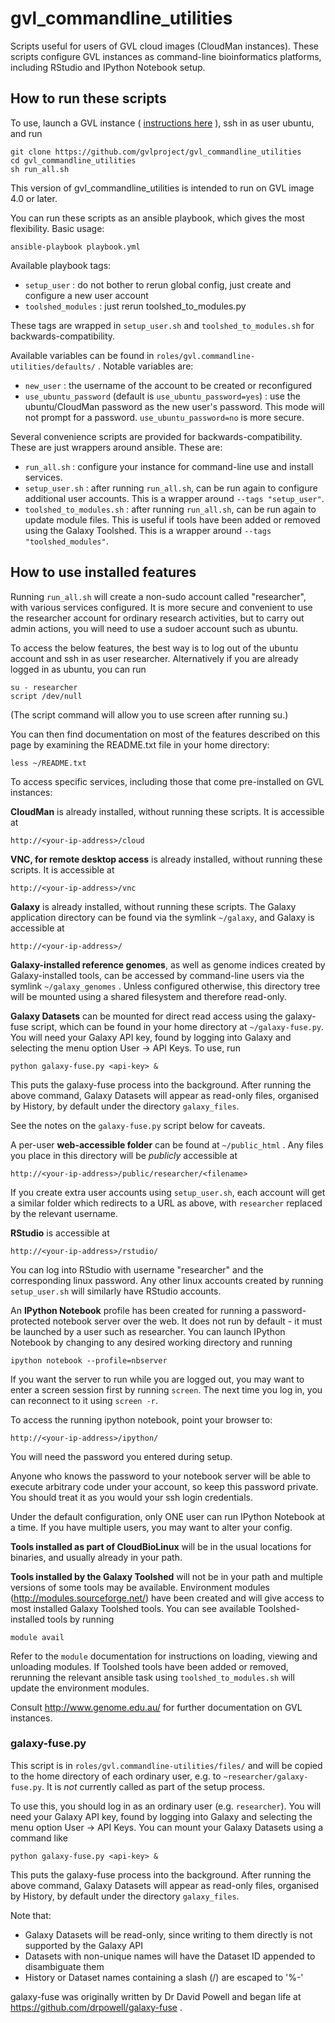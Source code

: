 # gvl_commandline_utilities

Scripts useful for users of GVL cloud images (CloudMan instances).
These scripts configure GVL instances as command-line bioinformatics platforms, including RStudio and IPython Notebook setup.

## How to run these scripts

To use, launch a GVL instance ( [instructions here](https://docs.google.com/document/d/1uYKWZckyR8kZSY6viECMJsGSTaNsS2nVMj5n_YYzxGY/pub) ), ssh in as user ubuntu, and run

    git clone https://github.com/gvlproject/gvl_commandline_utilities
    cd gvl_commandline_utilities
    sh run_all.sh

This version of gvl_commandline_utilities is intended to run on GVL image 4.0 or later.

You can run these scripts as an ansible playbook, which gives the most flexibility. Basic usage:

    ansible-playbook playbook.yml

Available playbook tags:
  - `setup_user` : do not bother to rerun global config, just create and configure a new user account
  - `toolshed_modules` : just rerun toolshed_to_modules.py

These tags are wrapped in `setup_user.sh` and `toolshed_to_modules.sh` for
backwards-compatibility.

Available variables can be found in `roles/gvl.commandline-utilities/defaults/` .
Notable variables are:
  - `new_user` : the username of the account to be created or reconfigured
  - `use_ubuntu_password` (default is `use_ubuntu_password=yes`) : use the ubuntu/CloudMan password as the new user's password. This mode will not prompt for a password. `use_ubuntu_password=no` is more secure.

Several convenience scripts are provided for backwards-compatibility. These are just
wrappers around ansible. These are:
* `run_all.sh` : configure your instance for command-line use and install services.  
* `setup_user.sh` : after running `run_all.sh`, can be run again to configure additional user accounts. This is a wrapper around `--tags "setup_user"`.
* `toolshed_to_modules.sh` : after running `run_all.sh`, can be run again to update module files. This is useful if tools have been added or removed using the Galaxy Toolshed. This is a wrapper around `--tags "toolshed_modules"`.

## How to use installed features

Running `run_all.sh` will create a non-sudo account called "researcher", with various services configured.
It is more secure and convenient to use the researcher account for ordinary research activities, but
to carry out admin actions, you will need to use a sudoer account such as ubuntu.

To access the below features, the best way is to log out of the ubuntu account and ssh in as user researcher. Alternatively if you are already logged in as ubuntu, you can run

    su - researcher
    script /dev/null

(The script command will allow you to use screen after running su.)

You can then find documentation on most of the features described on this page by examining the
README.txt file in your home directory:

    less ~/README.txt

To access specific services, including those that come pre-installed on GVL instances:

**CloudMan** is already installed, without running these scripts.
It is accessible at

    http://<your-ip-address>/cloud

**VNC, for remote desktop access** is already installed, without running these scripts.
It is accessible at

    http://<your-ip-address>/vnc

**Galaxy** is already installed, without running these scripts. The Galaxy application directory
can be found via the symlink `~/galaxy`, and Galaxy is accessible at

    http://<your-ip-address>/

**Galaxy-installed reference genomes**, as well as genome indices created by Galaxy-installed
tools, can be accessed by command-line users via the symlink `~/galaxy_genomes` .
Unless configured otherwise, this directory tree will be mounted using a shared filesystem and
therefore read-only.

**Galaxy Datasets** can be mounted for direct read access using the galaxy-fuse script,
which can be found in your home directory at `~/galaxy-fuse.py`. You will need your Galaxy API key,
found by logging into Galaxy and selecting the menu option User -> API Keys.
To use, run

    python galaxy-fuse.py <api-key> &

This puts the galaxy-fuse process into the background. After running the above command,
Galaxy Datasets will appear as read-only files, organised by History, by default under
the directory `galaxy_files`.

See the notes on the `galaxy-fuse.py` script below for caveats.

A per-user **web-accessible folder** can be found at `~/public_html` . Any files you place in this
directory will be _publicly_ accessible at

    http://<your-ip-address>/public/researcher/<filename>

If you create extra user accounts using `setup_user.sh`, each account will get a similar folder which redirects
to a URL as above, with `researcher` replaced by the relevant username.

**RStudio** is accessible at

    http://<your-ip-address>/rstudio/

You can log into RStudio with username "researcher" and the corresponding linux password.
Any other linux accounts created by running `setup_user.sh` will similarly have RStudio accounts.

An **IPython Notebook** profile has been created for running a password-protected notebook
server over the web. It does not run by default - it must be launched by a user such as researcher.
You can launch IPython Notebook by changing to any desired working directory and running

    ipython notebook --profile=nbserver

If you want the server to run while you are logged out, you may want
to enter a screen session first by running `screen`. The next time you log in,
you can reconnect to it using `screen -r`.

To access the running ipython notebook, point your browser to:

    http://<your-ip-address>/ipython/

You will need the password you entered during setup.

Anyone who knows the password to your notebook server will be able to execute
arbitrary code under your account, so keep this password private. You should treat
it as you would your ssh login credentials.

Under the default configuration, only ONE user can run IPython Notebook at a time.
If you have multiple users, you may want to alter your config.

**Tools installed as part of CloudBioLinux** will be in the usual locations for binaries,
and usually already in your path.

**Tools installed by the Galaxy Toolshed** will not be in your path and multiple versions
of some tools may be available. Environment modules (http://modules.sourceforge.net/) have been created
and will give access to most installed Galaxy Toolshed tools. You can see available Toolshed-installed
tools by running

    module avail

Refer to the `module` documentation for instructions on loading, viewing and unloading modules.
If Toolshed tools have been added or removed, rerunning the relevant ansible task using `toolshed_to_modules.sh` will update the environment modules.

Consult http://www.genome.edu.au/ for further documentation on GVL instances.

### galaxy-fuse.py

This script is in `roles/gvl.commandline-utilities/files/` and will be copied to the home directory of each ordinary user, e.g. to
`~researcher/galaxy-fuse.py`. It is *not* currently called as part of the setup process.

To use this, you should log in as an ordinary user (e.g. `researcher`). You will
need your Galaxy API key, found by logging into Galaxy and selecting the menu
option User -> API Keys. You can mount your Galaxy Datasets using a command like

    python galaxy-fuse.py <api-key> &

This puts the galaxy-fuse process into the background. After running the above command,
Galaxy Datasets will appear as read-only files, organised by History, by default under
the directory `galaxy_files`.

Note that:
* Galaxy Datasets will be read-only, since writing to them directly is not supported
by the Galaxy API
* Datasets with non-unique names will have the Dataset ID appended to disambiguate them
* History or Dataset names containing a slash (/) are escaped to '%-'

galaxy-fuse was originally written by Dr David Powell and began life at
https://github.com/drpowell/galaxy-fuse .
